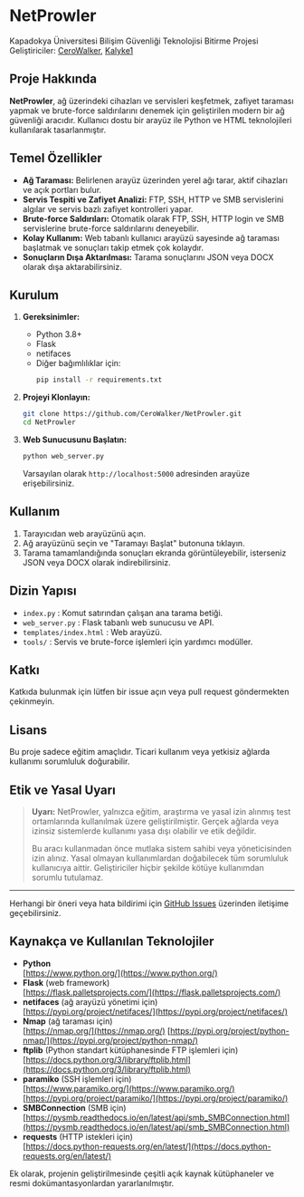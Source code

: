 # NetProwler

Kapadokya Üniversitesi Bilişim Güvenliği Teknolojisi Bitirme Projesi  
Geliştiriciler: [CeroWalker](https://github.com/CeroWalker), [Kalyke1](https://github.com/Kalyke1)

## Proje Hakkında

**NetProwler**, ağ üzerindeki cihazları ve servisleri keşfetmek, zafiyet taraması yapmak ve brute-force saldırılarını denemek için geliştirilen modern bir ağ güvenliği aracıdır. Kullanıcı dostu bir arayüz ile Python ve HTML teknolojileri kullanılarak tasarlanmıştır.

## Temel Özellikler

- **Ağ Taraması:** Belirlenen arayüz üzerinden yerel ağı tarar, aktif cihazları ve açık portları bulur.
- **Servis Tespiti ve Zafiyet Analizi:** FTP, SSH, HTTP ve SMB servislerini algılar ve servis bazlı zafiyet kontrolleri yapar.
- **Brute-force Saldırıları:** Otomatik olarak FTP, SSH, HTTP login ve SMB servislerine brute-force saldırılarını deneyebilir.
- **Kolay Kullanım:** Web tabanlı kullanıcı arayüzü sayesinde ağ taraması başlatmak ve sonuçları takip etmek çok kolaydır.
- **Sonuçların Dışa Aktarılması:** Tarama sonuçlarını JSON veya DOCX olarak dışa aktarabilirsiniz.

## Kurulum

1. **Gereksinimler:**
   - Python 3.8+
   - Flask
   - netifaces
   - Diğer bağımlılıklar için:  
     ```bash
     pip install -r requirements.txt
     ```

2. **Projeyi Klonlayın:**
   ```bash
   git clone https://github.com/CeroWalker/NetProwler.git
   cd NetProwler
   ```

3. **Web Sunucusunu Başlatın:**
   ```bash
   python web_server.py
   ```
   Varsayılan olarak `http://localhost:5000` adresinden arayüze erişebilirsiniz.

## Kullanım

1. Tarayıcıdan web arayüzünü açın.
2. Ağ arayüzünü seçin ve "Taramayı Başlat" butonuna tıklayın.
3. Tarama tamamlandığında sonuçları ekranda görüntüleyebilir, isterseniz JSON veya DOCX olarak indirebilirsiniz.

## Dizin Yapısı

- `index.py` : Komut satırından çalışan ana tarama betiği.
- `web_server.py` : Flask tabanlı web sunucusu ve API.
- `templates/index.html` : Web arayüzü.
- `tools/` : Servis ve brute-force işlemleri için yardımcı modüller.

## Katkı

Katkıda bulunmak için lütfen bir issue açın veya pull request göndermekten çekinmeyin.

## Lisans

Bu proje sadece eğitim amaçlıdır. Ticari kullanım veya yetkisiz ağlarda kullanımı sorumluluk doğurabilir.

## Etik ve Yasal Uyarı

> **Uyarı:** NetProwler, yalnızca eğitim, araştırma ve yasal izin alınmış test ortamlarında kullanılmak üzere geliştirilmiştir. Gerçek ağlarda veya izinsiz sistemlerde kullanımı yasa dışı olabilir ve etik değildir.  
> 
> Bu aracı kullanmadan önce mutlaka sistem sahibi veya yöneticisinden izin alınız. Yasal olmayan kullanımlardan doğabilecek tüm sorumluluk kullanıcıya aittir. Geliştiriciler hiçbir şekilde kötüye kullanımdan sorumlu tutulamaz.

---

Herhangi bir öneri veya hata bildirimi için [GitHub Issues](https://github.com/CeroWalker/NetProwler/issues) üzerinden iletişime geçebilirsiniz.

## Kaynakça ve Kullanılan Teknolojiler

- **Python**  
  [https://www.python.org/](https://www.python.org/)
- **Flask** (web framework)  
  [https://flask.palletsprojects.com/](https://flask.palletsprojects.com/)
- **netifaces** (ağ arayüzü yönetimi için)  
  [https://pypi.org/project/netifaces/](https://pypi.org/project/netifaces/)
- **Nmap** (ağ taraması için)  
  [https://nmap.org/](https://nmap.org/)
  [https://pypi.org/project/python-nmap/](https://pypi.org/project/python-nmap/)
- **ftplib** (Python standart kütüphanesinde FTP işlemleri için)  
  [https://docs.python.org/3/library/ftplib.html](https://docs.python.org/3/library/ftplib.html)
- **paramiko** (SSH işlemleri için)  
  [https://www.paramiko.org/](https://www.paramiko.org/)
  [https://pypi.org/project/paramiko/](https://pypi.org/project/paramiko/)
- **SMBConnection** (SMB için)  
  [https://pysmb.readthedocs.io/en/latest/api/smb_SMBConnection.html](https://pysmb.readthedocs.io/en/latest/api/smb_SMBConnection.html)
- **requests** (HTTP istekleri için)  
  [https://docs.python-requests.org/en/latest/](https://docs.python-requests.org/en/latest/)

Ek olarak, projenin geliştirilmesinde çeşitli açık kaynak kütüphaneler ve resmi dokümantasyonlardan yararlanılmıştır.
